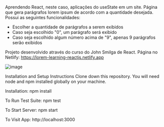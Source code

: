 Aprendendo React, neste caso, aplicações do useState em um site. Página que gera parágrafos lorem ipsum de acordo com a quantidade desejada. Possui as seguintes funcionalidades:

- Escolher a quantidade de parágrafos a serem exibidos
- Caso seja escolhido "0", um parágrafo será exibido
- Caso seja escolhido algum número acima de "9", apenas 9 parágrafos serão exibidos

Projeto desenvolvido através do curso do John Smilga de React. Página no Netlify: https://lorem-learning-reactjs.netlify.app

![image](https://user-images.githubusercontent.com/103163622/188519841-bf7fe66b-6799-4bd8-ba9d-335c47e50d6d.png)

Installation and Setup Instructions Clone down this repository. You will need node and npm installed globally on your machine.

Installation: npm install

To Run Test Suite: npm test

To Start Server: npm start

To Visit App: http://localhost:3000
